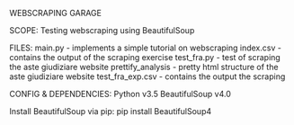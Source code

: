 WEBSCRAPING GARAGE

SCOPE:
Testing webscraping using BeautifulSoup

FILES:
main.py - implements a simple tutorial on webscraping
index.csv - contains the output of the scraping exercise
test_fra.py - test of scraping the aste giudiziare website
prettify_analysis - pretty html structure of the aste giudiziare website
test_fra_exp.csv - contains the output the scraping

CONFIG & DEPENDENCIES:
Python v3.5
BeautifulSoup v4.0

Install BeautifulSoup via pip:
pip install BeautifulSoup4
